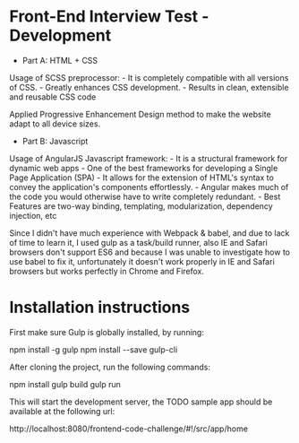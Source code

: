 # Front-End Interview Test - Development

* Part A: HTML + CSS

Usage of SCSS preprocessor:
	- It is completely compatible with all versions of CSS.
	- Greatly enhances CSS development.
	- Results in clean, extensible and reusable CSS code

Applied Progressive Enhancement Design method to make the website adapt to all device sizes.

* Part B: Javascript

Usage of AngularJS Javascript framework:
	- It is a structural framework for dynamic web apps 
	- One of the best frameworks for developing a Single Page Application (SPA)
	- It allows for the extension of HTML's syntax to convey the application's components effortlessly.
	- Angular makes much of the code you would otherwise have to write completely redundant.
	- Best Features are two-way binding, templating, modularization, dependency injection, etc

Since I didn't have much experience with Webpack & babel, and due to lack of time to learn it, I used gulp as a task/build runner, also IE and Safari browsers don't support ES6 and because I was unable to investigate how to use babel to fix it, unfortunately it doesn't work properly in IE and Safari browsers but works perfectly in Chrome and Firefox.

# Installation instructions

First make sure Gulp is globally installed, by running:

npm install -g gulp
npm install --save gulp-cli

After cloning the project, run the following commands:

npm install
gulp build
gulp run

This will start the development server, the TODO sample app should be available at the following url:

http://localhost:8080/frontend-code-challenge/#!/src/app/home